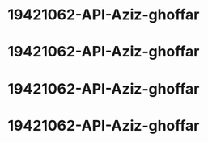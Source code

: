 # 19421062-API-Aziz-ghoffar
# 19421062-API-Aziz-ghoffar
# 19421062-API-Aziz-ghoffar
# 19421062-API-Aziz-ghoffar
